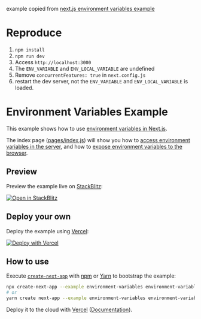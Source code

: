 example copied from [next.js environment variables example](https://github.com/vercel/next.js/tree/canary/examples/environment-variables)
# Reproduce

1. `npm install`
2. `npm run dev`
3. Access `http://localhost:3000`
4. The `ENV_VARIABLE` and `ENV_LOCAL_VARIABLE` are undefined
5. Remove `concurrentFeatures: true` in `next.config.js`
6. restart the dev server, not the `ENV_VARIABLE` and `ENV_LOCAL_VARIABLE` is loaded.


# Environment Variables Example

This example shows how to use [environment variables in Next.js](https://nextjs.org/docs/basic-features/environment-variables).

The index page ([pages/index.js](pages/index.js)) will show you how to [access environment variables in the server](https://nextjs.org/docs/basic-features/environment-variables#loading-environment-variables), and how to [expose environment variables to the browser](https://nextjs.org/docs/basic-features/environment-variables#exposing-environment-variables-to-the-browser).

## Preview

Preview the example live on [StackBlitz](http://stackblitz.com/):

[![Open in StackBlitz](https://developer.stackblitz.com/img/open_in_stackblitz.svg)](https://stackblitz.com/github/vercel/next.js/tree/canary/examples/environment-variables)

## Deploy your own

Deploy the example using [Vercel](https://vercel.com?utm_source=github&utm_medium=readme&utm_campaign=next-example):

[![Deploy with Vercel](https://vercel.com/button)](https://vercel.com/new/git/external?repository-url=https://github.com/vercel/next.js/tree/canary/examples/environment-variables&project-name=environment-variables&repository-name=environment-variables)

## How to use

Execute [`create-next-app`](https://github.com/vercel/next.js/tree/canary/packages/create-next-app) with [npm](https://docs.npmjs.com/cli/init) or [Yarn](https://yarnpkg.com/lang/en/docs/cli/create/) to bootstrap the example:

```bash
npx create-next-app --example environment-variables environment-variables-app
# or
yarn create next-app --example environment-variables environment-variables-app
```

Deploy it to the cloud with [Vercel](https://vercel.com/new?utm_source=github&utm_medium=readme&utm_campaign=next-example) ([Documentation](https://nextjs.org/docs/deployment)).
